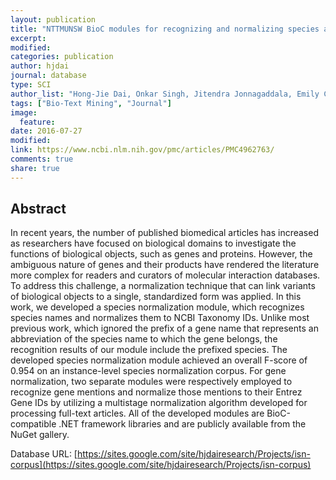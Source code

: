 ```yaml
---
layout: publication
title: "NTTMUNSW BioC modules for recognizing and normalizing species and gene/protein mentions"
excerpt:
modified:
categories: publication
author: hjdai
journal: database
type: SCI
author_list: "Hong-Jie Dai, Onkar Singh, Jitendra Jonnagaddala, Emily Chia-Yu Su"
tags: ["Bio-Text Mining", "Journal"]
image:
  feature:
date: 2016-07-27
modified: 
link: https://www.ncbi.nlm.nih.gov/pmc/articles/PMC4962763/
comments: true
share: true
---
```


## Abstract

In recent years, the number of published biomedical articles has increased as researchers have focused on biological domains to investigate the functions of biological objects, such as genes and proteins. However, the ambiguous nature of genes and their products have rendered the literature more complex for readers and curators of molecular interaction databases. To address this challenge, a normalization technique that can link variants of biological objects to a single, standardized form was applied. In this work, we developed a species normalization module, which recognizes species names and normalizes them to NCBI Taxonomy IDs. Unlike most previous work, which ignored the prefix of a gene name that represents an abbreviation of the species name to which the gene belongs, the recognition results of our module include the prefixed species. The developed species normalization module achieved an overall F-score of 0.954 on an instance-level species normalization corpus. For gene normalization, two separate modules were respectively employed to recognize gene mentions and normalize those mentions to their Entrez Gene IDs by utilizing a multistage normalization algorithm developed for processing full-text articles. All of the developed modules are BioC-compatible .NET framework libraries and are publicly available from the NuGet gallery.

Database URL: [https://sites.google.com/site/hjdairesearch/Projects/isn-corpus](https://sites.google.com/site/hjdairesearch/Projects/isn-corpus)